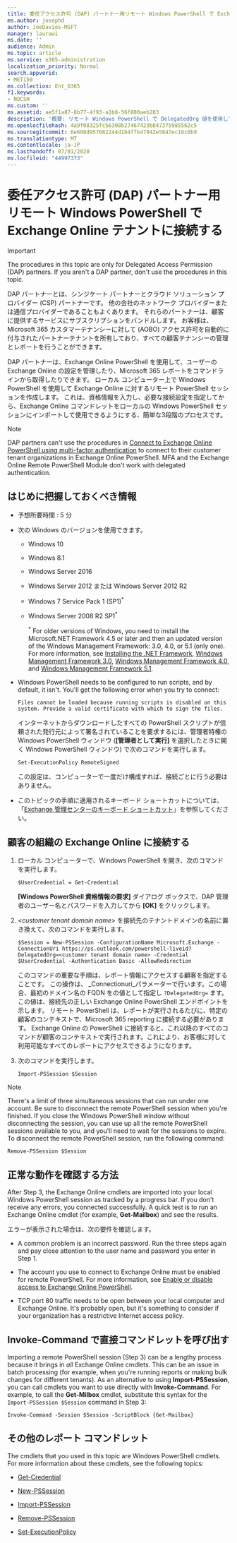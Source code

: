 ```yaml
---
title: 委任アクセス許可 (DAP) パートナー用リモート Windows PowerShell で Exchange Online テナントに接続する
ms.author: josephd
author: JoeDavies-MSFT
manager: laurawi
ms.date: ''
audience: Admin
ms.topic: article
ms.service: o365-administration
localization_priority: Normal
search.appverid:
- MET150
ms.collection: Ent_O365
f1.keywords:
- NOCSH
ms.custom: ''
ms.assetid: ae5f1a87-8b77-4f93-a1b8-56f800aeb283
description: '概要: リモート Windows PowerShell で DelegatedOrg 値を使用して、Exchange Online に接続します。'
ms.openlocfilehash: 4a9f08325fc56308b27467423b047375985562c5
ms.sourcegitcommit: 6e608d957082244d1b4ffb47942e5847ec18c0b9
ms.translationtype: MT
ms.contentlocale: ja-JP
ms.lasthandoff: 07/01/2020
ms.locfileid: "44997373"
---
```

# <a name="connect-to-exchange-online-tenants-with-remote-windows-powershell-for-delegated-access-permissions-dap-partners"></a>委任アクセス許可 (DAP) パートナー用リモート Windows PowerShell で Exchange Online テナントに接続する

> [!IMPORTANT]
> The procedures in this topic are only for Delegated Access Permission (DAP) partners. If you aren't a DAP partner, don't use the procedures in this topic. 
  
DAP パートナーとは、シンジケート パートナーとクラウド ソリューション プロバイダー (CSP) パートナーです。 他の会社のネットワーク プロバイダーまたは通信プロバイダーであることもよくあります。 それらのパートナーは、顧客に提供するサービスにサブスクリプションをバンドルします。 お客様は、Microsoft 365 カスタマーテナンシーに対して (AOBO) アクセス許可を自動的に付与されたパートナーテナントを所有しており、すべての顧客テナンシーの管理とレポートを行うことができます。

DAP パートナーは、Exchange Online PowerShell を使用して、ユーザーの Exchange Online の設定を管理したり、Microsoft 365 レポートをコマンドラインから取得したりできます。 ローカル コンピューター上で Windows PowerShell を使用して Exchange Online に対するリモート PowerShell セッションを作成します。 これは、資格情報を入力し、必要な接続設定を指定してから、Exchange Online コマンドレットをローカルの Windows PowerShell セッションにインポートして使用できるようにする、簡単な3段階のプロセスです。

> [!NOTE]
> DAP partners can't use the procedures in [Connect to Exchange Online PowerShell using multi-factor authentication](https://docs.microsoft.com/powershell/exchange/exchange-online/connect-to-exchange-online-powershell/mfa-connect-to-exchange-online-powershell) to connect to their customer tenant organizations in Exchange Online PowerShell. MFA and the Exchange Online Remote PowerShell Module don't work with delegated authentication.
  
## <a name="what-do-you-need-to-know-before-you-begin"></a>はじめに把握しておくべき情報

- 予想所要時間 : 5 分

- 次の Windows のバージョンを使用できます。
    
  - Windows 10

  - Windows 8.1

  - Windows Server 2016

  - Windows Server 2012 または Windows Server 2012 R2

  - Windows 7 Service Pack 1 (SP1)<sup>*</sup>

  - Windows Server 2008 R2 SP1<sup>*</sup>

    <sup>*</sup> For older versions of Windows, you need to install the Microsoft.NET Framework 4.5 or later and then an updated version of the Windows Management Framework: 3.0, 4.0, or 5.1 (only one). For more information, see [Installing the .NET Framework](https://go.microsoft.com/fwlink/p/?LinkId=257868), [Windows Management Framework 3.0](https://go.microsoft.com/fwlink/p/?LinkId=272757), [Windows Management Framework 4.0](https://go.microsoft.com/fwlink/p/?LinkId=391344), and [Windows Management Framework 5.1](https://aka.ms/wmf5download).

- Windows PowerShell needs to be configured to run scripts, and by default, it isn't. You'll get the following error when you try to connect:

  `Files cannot be loaded because running scripts is disabled on this system. Provide a valid certificate with which to sign the files.`

  インターネットからダウンロードしたすべての PowerShell スクリプトが信頼された発行元によって署名されていることを要求するには、管理者特権の Windows PowerShell ウィンドウ (**[管理者として実行]** を選択したときに開く Windows PowerShell ウィンドウ) で次のコマンドを実行します。

    ```
    Set-ExecutionPolicy RemoteSigned
    ```

  この設定は、コンピューターで一度だけ構成すれば、接続ごとに行う必要はありません。

- このトピックの手順に適用されるキーボード ショートカットについては、「[Exchange 管理センターのキーボード ショートカット](https://go.microsoft.com/fwlink/p/?LinkId=534017)」を参照してください。

## <a name="connect-to-exchange-online-for-customer-organizations"></a>顧客の組織の Exchange Online に接続する

1. ローカル コンピューターで、Windows PowerShell を開き、次のコマンドを実行します。
    
    ```
    $UserCredential = Get-Credential
    ```

    **[Windows PowerShell 資格情報の要求]** ダイアログ ボックスで、DAP 管理者のユーザー名とパスワードを入力してから **[OK]** をクリックします。
    
2. _\<customer tenant domain name\>_ を接続先のテナントドメインの名前に置き換えて、次のコマンドを実行します。
    
    ```
    $Session = New-PSSession -ConfigurationName Microsoft.Exchange -ConnectionUri https://ps.outlook.com/powershell-liveid?DelegatedOrg=<customer tenant domain name> -Credential $UserCredential -Authentication Basic -AllowRedirection
    ```

    このコマンドの重要な手順は、レポート情報にアクセスする顧客を指定することです。 この操作は、 _Connectionuri_パラメーターで行います。この場合、最初のドメイン名の FQDN をの値として指定し `?DelegatedOrg=` ます。 この値は、接続先の正しい Exchange Online PowerShell エンドポイントを示します。 リモート PowerShell は、レポートが実行されるたびに、特定の顧客のコンテキストで、Microsoft 365 reporting に接続する必要があります。 Exchange Online の PowerShell に接続すると、これ以降のすべてのコマンドが顧客のコンテキストで実行されます。これにより、お客様に対して利用可能なすべてのレポートにアクセスできるようになります。
    
3. 次のコマンドを実行します。
    
    ```
    Import-PSSession $Session
    ```

> [!NOTE]
> There's a limit of three simultaneous sessions that can run under one account. Be sure to disconnect the remote PowerShell session when you're finished. If you close the Windows PowerShell window without disconnecting the session, you can use up all the remote PowerShell sessions available to you, and you'll need to wait for the sessions to expire. To disconnect the remote PowerShell session, run the following command:

```
Remove-PSSession $Session
```
  
## <a name="how-do-you-know-this-worked"></a>正常な動作を確認する方法

After Step 3, the Exchange Online cmdlets are imported into your local Windows PowerShell session as tracked by a progress bar. If you don't receive any errors, you connected successfully. A quick test is to run an Exchange Online cmdlet (for example, **Get-Mailbox**) and see the results.
  
エラーが表示された場合は、次の要件を確認します。
  
- A common problem is an incorrect password. Run the three steps again and pay close attention to the user name and password you enter in Step 1.
    
- The account you use to connect to Exchange Online must be enabled for remote PowerShell. For more information, see [Enable or disable access to Exchange Online PowerShell](https://go.microsoft.com/fwlink/p/?LinkId=534018).
    
- TCP port 80 traffic needs to be open between your local computer and Exchange Online. It's probably open, but it's something to consider if your organization has a restrictive Internet access policy.
    
## <a name="call-the-cmdlet-directly-with-invoke-command"></a>Invoke-Command で直接コマンドレットを呼び出す

Importing a remote PowerShell session (Step 3) can be a lengthy process because it brings in _all_ Exchange Online cmdlets. This can be an issue in batch processing (for example, when you're running reports or making bulk changes for different tenants). As an alternative to using **Import-PSSession**, you can call cmdlets you want to use directly with **Invoke-Command**. For example, to call the **Get-Milbox** cmdlet, substitute this syntax for the `Import-PSSession $Session` command in Step 3:
  
```
Invoke-Command -Session $Session -ScriptBlock {Get-Mailbox}
```

## <a name="more-reporting-cmdlets"></a>その他のレポート コマンドレット

The cmdlets that you used in this topic are Windows PowerShell cmdlets. For more information about these cmdlets, see the following topics:
  
- [Get-Credential](https://go.microsoft.com/fwlink/p/?LinkId=389618)
    
- [New-PSSession](https://go.microsoft.com/fwlink/p/?LinkId=389621)
    
- [Import-PSSession](https://go.microsoft.com/fwlink/p/?LinkId=389619)
    
- [Remove-PSSession](https://go.microsoft.com/fwlink/p/?LinkId=389620)
    
- [Set-ExecutionPolicy](https://go.microsoft.com/fwlink/p/?LinkId=389623)
    

